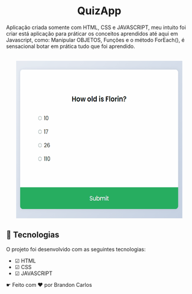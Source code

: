 <h1 align="center">QuizApp</h1>

<p>Aplicação criada somente com HTML, CSS e JAVASCRIPT, meu intuito foi criar está aplicação para práticar os conceitos aprendidos até aqui em Javascript, como: Manipular OBJETOS, Funções e o método ForEach(), é sensacional botar em prática tudo que foi aprendido.</p><br>

<div align="center">
  <img src="./gif/gif.gif" width="450" height="425">
</div>



## 🚀 Tecnologias
O projeto foi desenvolvido com as seguintes tecnologias:

- ☑ HTML
- ☑ CSS
- ☑ JAVASCRIPT

☛ Feito com ❤ por Brandon Carlos 

